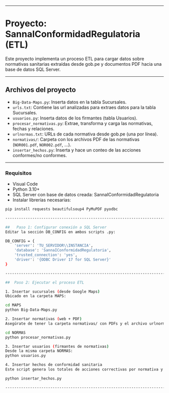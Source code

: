 -----------------------------------------------------------------------
# Proyecto: SannaIConformidadRegulatoria (ETL)

Este proyecto implementa un proceso ETL para cargar datos sobre normativas sanitarias extraídas desde gob.pe y documentos PDF hacia una base de datos SQL Server.

-----------------------------------------------------------------------

##  Archivos del proyecto

- `Big-Data-Maps.py`: Inserta datos en la tabla Sucursales.
- `urls.txt`: Contiene las url analizadas para extraes datos para la tabla Sucursales.
- `usuarios.py`: Inserta datos de los firmantes (tabla Usuarios).
- `procesar_normativas.py`: Extrae, transforma y carga las normativas, fechas y relaciones.
- `urlnormas.txt`: URLs de cada normativa desde gob.pe (una por línea).
- `normativas/`: Carpeta con los archivos PDF de las normativas (`NOR001.pdf`, `NOR002.pdf`, ...).
- `insertar_hechos.py`: Inserta y hace un conteo de las acciones conformes/no conformes.
  
-----------------------------------------------------------------------

### Requisitos
- Visual Code
- Python 3.10+
- SQL Server con base de datos creada: SannaIConformidadRegulatoria
- Instalar librerías necesarias:

```bash
pip install requests beautifulsoup4 PyMuPDF pyodbc

-----------------------------------------------------------------------

##   Paso 1: Configurar conexión a SQL Server
Editar la sección DB_CONFIG en ambos scripts .py:

DB_CONFIG = {
    'server': 'TU_SERVIDOR\\INSTANCIA',
    'database': 'SannaIConformidadRegulatoria',
    'trusted_connection': 'yes',
    'driver': '{ODBC Driver 17 for SQL Server}'
}

-----------------------------------------------------------------------

##  Paso 2: Ejecutar el proceso ETL

1. Insertar sucursales (desde Google Maps)
Ubicado en la carpeta MAPS:

cd MAPS
python Big-Data-Maps.py

2. Insertar normativas (web + PDF)
Asegúrate de tener la carpeta normativas/ con PDFs y el archivo urlnormas.txt. Luego, desde la carpeta NORMAS:

cd NORMAS
python procesar_normativas.py

3. Insertar usuarios (firmantes de normativas)
Desde la misma carpeta NORMAS:
python usuarios.py

4. Insertar hechos de conformidad sanitaria
Este script genera los totales de acciones correctivas por normativa y los inserta en la tabla de hechos. Ejecutar:

python insertar_hechos.py

-----------------------------------------------------------------------
